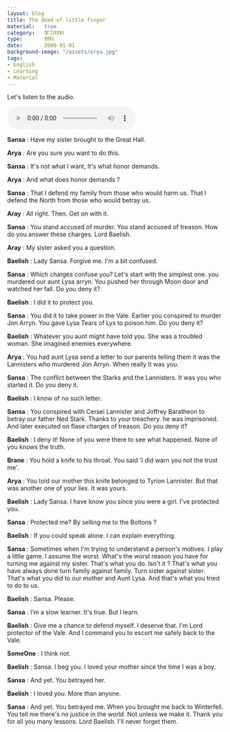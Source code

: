 ```yaml
---
layout: blog
title: The dead of little finger
material:   true
category:   学习材料
type:       材料
date:       2000-01-01
background-image: "/assets/erya.jpg"
tags:
- English
- Learning
- Material
---
```


Let's listen to the audio.

<audio controls="controls">
  <source src="/assets/Audio/erya.mp3" type="audio/mp3" />
</audio>

**Sansa** : Have  my sister brought to the Great Hall.

**Arya** : Are you sure you want to do this.

**Sansa** : It's not what I want, It's what honor demands.

**Arya** : And what does honor demands ?

**Sansa** : That I defend my family from those who would harm us. That I defend the North from those who would betray us.

**Aray** : All right. Then. Get on with it.

**Sansa** : You stand accused of murder. You stand accused of treason. How do you answer these charges. Lord Baelish.

**Aray** : My sister asked you a question.

**Baelish** : Lady Sansa. Forgive me. I'm a bit confused.

**Sansa** : Which charges confuse you? Let's start with the simplest one.  you murdered our aunt Lysa arryn. You pushed her through Moon door and watched her fall. Do you deny it?

**Baelish** : I did it to protect you.

**Sansa** : You did it to take power in the Vale. Earlier you conspired to murder Jon Arryn. You gave Lysa Tears of Lys to poison him. Do you deny it?

**Baelish** : Whatever you aunt might have told you. She was a troubled woman. She imagined enemies everywhere.

**Arya** : You had aunt Lysa send a letter to our parents telling them it was the Lannisters who murdered Jon Arryn. When really It was you.

**Sansa** : The conflict between the Starks and the Lannisters. It was you who started it. Do you deny it.

**Baelish** : I know of no such letter.

**Sansa** : You conspired with Cersei Lannister and Joffrey Baratheon to betray our father Ned Stark. Thanks to your treachery. he was imprisoned. And later executed on flase charges of treason. Do you deny it?

**Baelish** : I deny it! None of you were there to see what happened. None of you knows the truth.

**Brane** : You hold a knife to his throat. You said 'I did warn you not the trust me'.

**Arya** : You told our mother this knife belonged to Tyrion Lannister. But that was another one of your lies. It was yours.

**Baelish** : Lady Sansa. I have know you since you were a girl. I've protected you.

**Sansa** : Protected me? By selling me to the Boltons ?

**Baelish** : If you could speak alone. I can explain everything.

**Sansa** : Sometimes when I'm trying to understand a person's motives. I play a little game. I assume the worst. What's the worst reason you have for turning me against my sister. That's what you do. Isn't it ? That's what you have always done turn family against family. Turn sister against sister. That's what you did to our mother and Aunt Lysa. And that's what you tried to do to us.

**Baelish** : Sansa. Please.

**Sansa** : I'm a slow learner. It's true. But I learn.

**Baelish** : Give me a chance to defend myself. I deserve that. I'm Lord protector of the Vale. And I command you to escort me safely back to the Vale.

**SomeOne** : I think not.

**Baelish** : Sansa. I beg you. I loved your mother since the time I was a boy.

**Sansa** : And yet. You betrayed her.

**Baelish** : I loved you. More than anyone.

**Sansa** : And yet. You betrayed me. When you brought me back to Winterfell. You tell me there's no justice in the world. Not unless we make it. Thank you for all you many lessons. Lord Baelish. I'll never forget them.